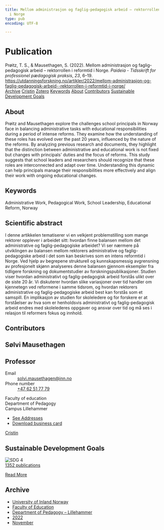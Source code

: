 ```yaml
---
title: Mellom administrasjon og faglig-pedagogisk arbeid – rektorrollen i reformtid
  i Norge
type: pub
encoding: UTF-8

---
```

<h1>Publication</h1>
<article id="csl-bib-container-XBWTHNXQ" class="csl-bib-container">
  <div class="csl-bib-body"> <div class="csl-entry">Prøitz, T. S., &#38; Mausethagen, S. (2022). Mellom administrasjon og faglig-pedagogisk arbeid – rektorrollen i reformtid i Norge. <i>Paideia - Tidsskrift for professionel pædagogisk praksis</i>, <i>23</i>, 6–19. <a href="https://utdanningsforskning.no/artikler/2022/mellom-administrasjon-og-faglig-pedagogisk-arbeid--rektorrollen-i-reformtid-i-norge/">https://utdanningsforskning.no/artikler/2022/mellom-administrasjon-og-faglig-pedagogisk-arbeid--rektorrollen-i-reformtid-i-norge/</a></div> </div>
  <div class="csl-bib-buttons">
    <a href="#taxonomy-article-XBWTHNXQ" alt="archive" class="csl-bib-button">Archive</a>
    <a href="https://app.cristin.no/results/show.jsf?id=2086339" alt="Cristin" class="csl-bib-button">Cristin</a>
    <a href="http://zotero.org/groups/5881554/items/XBWTHNXQ" alt="Zotero" class="csl-bib-button">Zotero</a>
    <a href="#keywords-article-XBWTHNXQ" alt="keywords" class="csl-bib-button">Keywords</a>
    <a href="#about-article-XBWTHNXQ" alt="about_pub" class="csl-bib-button">About</a>
    <a href="#contributors-article-XBWTHNXQ" alt="contributors" class="csl-bib-button">Contributors</a>
    <a href="#sdg-article-XBWTHNXQ" alt="sdg" class="csl-bib-button">Sustainable Development Goals</a>
  </div>
  <div id="csl-bib-meta-container-XBWTHNXQ"></div>
</article>
<div id="csl-bib-meta-XBWTHNXQ" class="csl-bib-meta">
  <article id="about-article-XBWTHNXQ" class="about_pub-article">
    <h1>About</h1>
    Prøitz and Mausethagen explore the challenges school principals in Norway face in balancing administrative tasks with educational responsibilities during a period of intense reforms. They examine how the understanding of these roles has evolved over the past 20 years, influenced by the nature of the reforms. By analyzing previous research and documents, they highlight that the distinction between administrative and educational work is not fixed but changes with principals' duties and the focus of reforms. This study suggests that school leaders and researchers should recognize that these roles are interconnected and adapt over time. Understanding this dynamic can help principals manage their responsibilities more effectively and align their work with ongoing educational changes.
  </article>
  <article id="keywords-article-XBWTHNXQ" class="keywords-article">
    <h1>Keywords</h1>
    Administrative Work, Pedagogical Work, School Leadership, Educational Reform, Norway
  </article>
  <article id="abstract-article-XBWTHNXQ" class="abstract-article">
    <h1>Scientific abstract</h1>
    I denne artikkelen tematiserer vi en velkjent problemstilling 
som mange rektorer opplever i arbeidet 
sitt: hvordan finne balansen mellom det 
administrative og faglig-pedagogiske arbeidet? 
Vi ser nærmere på utviklingen av balansen mellom 
rektorers administrative og faglig-pedagogiske 
arbeid i det som kan beskrives som en 
intens reformtid i Norge. Ved hjelp av begrepene 
strukturell og kunnskapsmessig avgrensning av 
profesjonelt skjønn analyseres denne balansen 
gjennom eksempler fra tidligere forskning og dokumentstudier 
av forskningspublikasjoner. Studien 
viser hvordan administrativt og faglig-pedagogisk 
arbeid forstås ulikt over de siste 20 år. 
Vi diskuterer hvordan slike variasjoner over tid 
handler om kjennetegn ved reformene i samme 
tidsrom, og hvordan rektorers administrative og 
faglig-pedagogiske arbeid best kan forstås som 
et samspill. En implikasjon av studien for skoleledere 
og for forskere er at forståelser av hva 
som er henholdsvis administrativt og faglig-pedagogisk 
arbeid endres med skolelederes oppgaver 
og ansvar over tid og må ses i relasjon til 
reformers fokus og innhold.
  </article>
  <article id="contributors-article-XBWTHNXQ" class="contributors-article">
    <h1>Contributors</h1>
    <div class="personas"> <div class="vrtx-hinn-person-card"> <div class="photo"> <i class="lar la-user-circle missing-person"></i> </div> <div class="info"> <hgroup><h1>Sølvi Mausethagen</h1> <h2>Professor</h2> </hgroup><dl> <dt>Email</dt> <dd> <a href="mailto:solvi.mausethagen@inn.no">solvi.mausethagen@inn.no</a> </dd> <dt>Phone number</dt> <dd><a href="tel:+4762517779"> +47 62 51 77 79 </a></dd> </dl> <p> Faculty of education<br> Department of Pedagogy<br> Campus Lillehammer </p> <ul class="vrtx-hinn-links"> <li><a href="https://www.inn.no/english/find-an-employee/solvi-mausethagen.html#vrtx-hinn-addresses">See Addresses</a></li> <li><a href="https://www.inn.no/english/find-an-employee/solvi-mausethagen.html?vrtx=vcf">Download business card</a></li> </ul> </div> </div> <a href="https://app.cristin.no/persons/show.jsf?id=60275" alt="Cristin URL" class="personas-cristin">Cristin</a> </div>
  </article>
  <article id="sdg-article-XBWTHNXQ" class="sdg-article">
    <h1>Sustainable Development Goals</h1>
    <div class="sdg-container"><div id="sdg4" class="sdg">
        <img src="{{< params subfolder >}}images/sdg/sdg04_en.png" class="image" alt="SDG 4">
        <div class="sdg-overlay">
          <a href="{{< params subfolder >}}en/archive/?sdg=4#archive" class="sdg-publication-count"><span>1352</span> publications</a>
          <p><a href="https://sdgs.un.org/goals/goal4" class="sdg-read-more">Read More</a></p>
        </div>
      </div></div>
  </article>
  <article id="taxonomy-article-XBWTHNXQ" class="taxonomy-article">
    <h1>Archive</h1>
    <ul>
      <li><a href="{{< params subfolder >}}en/archive/?key=3DCRN523">University of Inland Norway</a></li>
      <li><a href="{{< params subfolder >}}en/archive/?key=WYNZA47F">Faculty of Education</a></li>
      <li><a href="{{< params subfolder >}}en/archive/?key=L8MA547R">Department of Pedagogy – Lillehammer</a></li>
      <li><a href="{{< params subfolder >}}en/archive/?key=VSB9PVAM">2022</a></li>
      <li><a href="{{< params subfolder >}}en/archive/?key=3LDYNYX4">November</a></li>
    </ul>
  </article>
</div>
